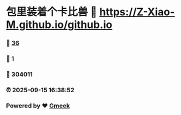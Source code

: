 # 包里装着个卡比兽 :link: https://Z-Xiao-M.github.io/github.io 
### :page_facing_up: [36](https://Z-Xiao-M.github.io/github.io/tag.html) 
### :speech_balloon: 1 
### :hibiscus: 304011 
### :alarm_clock: 2025-09-15 16:38:52 
### Powered by :heart: [Gmeek](https://github.com/Meekdai/Gmeek)
